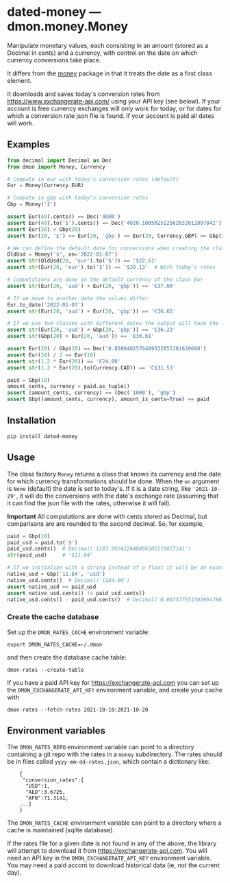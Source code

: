 # dated-money — dmon.money.Money

Manipulate monetary values, each consisting in an amount (stored as a Decimal in cents) and a currency, with control on the date on which currency conversions take place.

It differs from the [money](https://pypi.org/project/money/) package in that it treats the date as a first class element.

It downloads and saves today's conversion rates from https://www.exchangerate-api.com/ using your API key (see below).  If your account is free currency exchanges will only work for today, or for dates for which a conversion rate json file is found.  If your account is paid all dates will work.

## Examples

```python
from decimal import Decimal as Dec
from dmon import Money, Currency

# Compute in eur with today's conversion rates (default)
Eur = Money(Currency.EUR)

# Compute in gbp with today's conversion rates
Gbp = Money('£')

assert Eur(40).cents() == Dec('4000')
assert Eur(40).to('$').cents() == Dec('4020.100502512562832012897042')
assert Eur(20) < Gbp(20)
assert Eur(20, '£') == Eur(20, 'gbp') == Eur(20, Currency.GBP) == Gbp(20)

# We can define the default date for conversions when creating the class
OldUsd = Money('$', on='2022-01-07')
assert str(OldUsd(20, 'eur').to('$')) == '$22.61'
assert str(Eur(20, 'eur').to('$')) == '$20.13'  # With today's rates

# Computations are done in the default currency of the class Eur
assert str(Eur(20, 'aud') + Eur(20, 'gbp')) == '€37.00'

# If we move to another date the values differ
Eur.to_date('2022-01-07')
assert str(Eur(20, 'aud') + Eur(20, 'gbp')) == '€36.65'

# If we use two classes with different dates the output will have the later date:
assert str(Eur(20, 'aud') + Gbp(20, 'gbp')) == '€36.23'
assert str(Gbp(20) + Eur(20, 'aud')) == '£30.61'

assert Eur(20) / Gbp(20) == Dec('0.8500402576489532855181620688')
assert Eur(20) / 2 == Eur(10)
assert str(1.2 * Eur(20)) == '€24.00'
assert str(1.2 * Eur(20).to(Currency.CAD)) == 'C$31.53'

paid = Gbp(10)
amount_cents, currency = paid.as_tuple()
assert (amount_cents, currency) == (Dec('1000'), 'gbp')
assert Gbp((amount_cents, currency), amount_is_cents=True) == paid
```

## Installation

`pip install dated-money`

## Usage

The class factory `Money` returns a class that knows its currency and the date for which currency transformations should be done.  When the `on` argument is `None` (default) the date is set to today's.  If it is a date string, like `'2021-10-29'`, it will do the conversions with the date's exchange rate (assuming that it can find the json file with the rates, otherwise it will fail).

**Important** All computations are done with cents stored as Decimal, but comparisons are are rounded to the second decimal.  So, for example,

```python
paid = Gbp(10)
paid_usd = paid.to('$')
paid_usd.cents()  # Decimal('1183.992422448496305219877141')
str(paid_usd)     # '$11.84'

# If we initialize with a string instead of a float it will be an exact Decimal.
native_usd = Gbp('11.84', 'usd')
native_usd.cents()  # Decimal('1184.00')
assert native_usd == paid_usd
assert native_usd.cents() != paid_usd.cents()
native_usd.cents() - paid_usd.cents()  # Decimal('0.007577551503694780122859')
```

### Create the cache database

Set up the `DMON_RATES_CACHE` environment variable:

```
export DMON_RATES_CACHE=~/.dmon
```

and then create the database cache table:

```
dmon-rates --create-table
```

If you have a paid API key for https://exchangerate-api.com you can set up the `DMON_EXCHANGERATE_API_KEY` environment variable, and create your cache with

```
dmon-rates --fetch-rates 2021-10-10:2021-10-20
```

## Environment variables

The `DMON_RATES_REPO` environment variable can point to a directory containing a git repo with the rates in a `money` subdirectory. The rates should be in files called `yyyy-mm-dd-rates.json`, which contain a dictionary like:

```
    {
     "conversion_rates":{
      "USD":1,
      "AED":3.6725,
      "AFN":71.3141,
    ...}
    }
```

The `DMON_RATES_CACHE` environment variable can point to a directory where a cache is maintained (sqlite database).

If the rates file for a given date is not found in any of the above, the library will attempt to download it from https://exchangerate-api.com. You will need an API key in the `DMON_EXCHANGERATE_API_KEY` environment variable. You may need a paid accont to download historical data (ie, not the current day).
